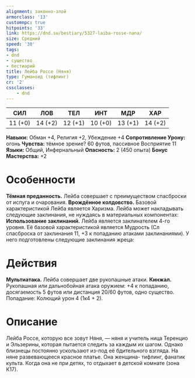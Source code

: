 ```yaml
---
alignment: законно-злой
armorclass: '13'
customnpc: true
hitpoints: '33'
link: https://dnd.su/bestiary/5327-laiba-rosse-nana/
size: Средний
speed: '30'
tags:
- dnd
- существо
- бестиарий
title: Лейба Россе (Няня)
type: Гуманоид (тифлинг)
cr: '2'
cssclasses:
    - dnd
---
```



| СИЛ | ЛОВ | ТЕЛ | ИНТ | МДР | ХАР |
|---|---|---|---|---|---|
| 11 (+0) | 14 (+2) | 12 (+1) | 10 (+0) | 13 (+1) | 14 (+2) |
**Навыки:** Обман +4, Религия +2, Убеждение +4
**Сопротивление Урону:** огонь
**Чувства:** тёмное зрение? 60 футов, пассивное Восприятие 11
**Языки:** Общий, Инфернальный
**Опасность:** 2 (450 опыта)
**Бонус Мастерства:** +2


# Особенности
**Тёмная преданность.** Лейба совершает с преимуществом спасброски от испуга и очарования.
**Врождённое колдовство.** Базовой характеристикой Лейба является Харизма. Лейба может накладывать следующие заклинания, не нуждаясь в материальных компонентах:
**Использование заклинаний.** Лейба является заклинателем 4-го уровня. Её базовой характеристикой является Мудрость (Сл спасброска от заклинания 11, +3 к попаданию атаками заклинаниями). У него подготовлены следующие заклинания жреца:


# Действия
**Мультиатака.** Лейба совершает две рукопашные атаки.
**Кинжал.** Рукопашная или дальнобойная атака оружием: +4 к попаданию, досягаемость 5 футов или дистанция 20/60 футов, одно существо. Попадание: Колющий урон 4 (1к4 + 2).


# Описание
Лейба Россе, которую все зовут Няня, — няня и учитель­ ница Теренцио и Эльзерины, которая пытается следить за каждым их шагом. Однако близнецы постоянно ускользают из-под её бдительного взгляда. На няне развевающееся красное платье. Она женщина- тифлинг, фанатик культа. Когда она не при детях, то отдыхает в детской комнате (зона К17).